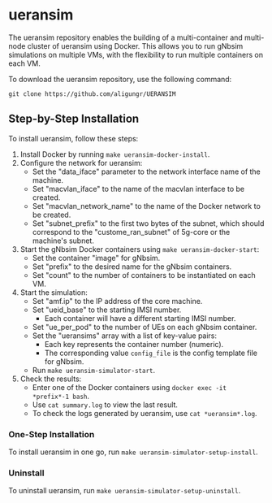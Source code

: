 # ueransim

The ueransim repository enables the building of a multi-container and multi-node cluster of ueransim using Docker. This allows you to run gNbsim simulations on multiple VMs, with the flexibility to run multiple containers on each VM.

To download the ueransim repository, use the following command:
```
git clone https://github.com/aligungr/UERANSIM
```

## Step-by-Step Installation
To install ueransim, follow these steps:

1. Install Docker by running `make ueransim-docker-install`.
2. Configure the network for ueransim:
   - Set the "data_iface" parameter to the network interface name of the machine.
   - Set "macvlan_iface" to the name of the macvlan interface to be created.
   - Set "macvlan_network_name" to the name of the Docker network to be created.
   - Set "subnet_prefix" to the first two bytes of the subnet, which should correspond to the "custome_ran_subnet" of 5g-core or the machine's subnet.
3. Start the gNbsim Docker containers using `make ueransim-docker-start`:
   - Set the container "image" for gNbsim.
   - Set "prefix" to the desired name for the gNbsim containers.
   - Set "count" to the number of containers to be instantiated on each VM.
4. Start the simulation:
   - Set "amf.ip" to the IP address of the core machine.
   - Set "ueid_base" to the starting IMSI number.
     - Each container will have a different starting IMSI number.
   - Set "ue_per_pod" to the number of UEs on each gNbsim container.
   - Set the "ueransims" array with a list of key-value pairs:
     - Each key represents the container number (numeric).
     - The corresponding value `config_file` is the config template file for gNbsim.
   - Run `make ueransim-simulator-start`.
5. Check the results:
   - Enter one of the Docker containers using `docker exec -it *prefix*-1 bash`.
   - Use `cat summary.log` to view the last result.
   - To check the logs generated by ueransim, use `cat *ueransim*.log`.

### One-Step Installation
To install ueransim in one go, run `make ueransim-simulator-setup-install`.

### Uninstall
To uninstall ueransim, run `make ueransim-simulator-setup-uninstall`.
